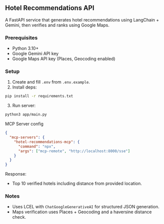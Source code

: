 ## Hotel Recommendations API

A FastAPI service that generates hotel recommendations using LangChain + Gemini, then verifies and ranks using Google Maps.

### Prerequisites
- Python 3.10+
- Google Gemini API key
- Google Maps API key (Places, Geocoding enabled)

### Setup
1. Create and fill `.env` from `.env.example`.
2. Install deps:
```bash
pip install -r requirements.txt
```
3. Run server:
```bash
python3 app/main.py
```


MCP Server config
```json
{
  "mcp-servers": {
    "hotel-recommendations-mcp": {
      "command": "npx",
      "args": ["mcp-remote", "http://localhost:8000/sse"]
    }
  }
}
```

Response:
- Top 10 verified hotels including distance from provided location.

### Notes
- Uses LCEL with `ChatGoogleGenerativeAI` for structured JSON generation.
- Maps verification uses Places + Geocoding and a haversine distance check.
